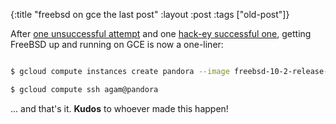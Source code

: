 {:title "freebsd on gce the last post"
:layout :post
 :tags ["old-post"]}



After [one unsuccessful attempt](blog/2014/12/14/trying-out-freebsd-and-failing-at-it/) and one [hack-ey successful one](blog/2015/06/13/freebsd-on-google-compute-engine/), getting FreeBSD up and running on GCE is now a one-liner:



```sh

$ gcloud compute instances create pandora --image freebsd-10-2-release-amd64 --image-project=freebsd-org-cloud-dev

$ gcloud compute ssh agam@pandora

```



... and that's it. **Kudos** to whoever made this happen!
